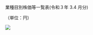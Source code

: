 業種目別株価等一覧表(令和３年 $3.4$ 月分)

（単位：円）

![](https://www.nta.go.jp/tmp/c7a6b23c-baf1-4720-adb3-ac8993ede54f/images/966faa214a36c7ced5ec25b47929f761a36b09db181349deeb8493c41de29538.jpg)